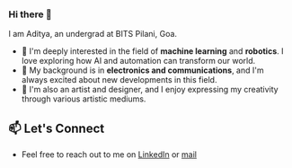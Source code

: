 ### Hi there 👋
I am Aditya, an undergrad at BITS Pilani, Goa.

- 🤖 I'm deeply interested in the field of **machine learning** and **robotics**. I love exploring how AI and automation can transform our world.
- 📡 My background is in **electronics and communications**, and I'm always excited about new developments in this field.
- 🎨 I'm also an artist and designer, and I enjoy expressing my creativity through various artistic mediums.
 
## 📫 Let's Connect

- Feel free to reach out to me on [LinkedIn](https://www.linkedin.com/in/aditya-kurande-15a644254/) or [mail](mailto:aditya.kurande@gmail.com)
<!--
**thatblueboy/thatblueboy** is a ✨ _special_ ✨ repository because its `README.md` (this file) appears on your GitHub profile.

Here are some ideas to get you started:

- 🔭 I’m currently working on ...
- 🌱 I’m currently learning ...
- 👯 I’m looking to collaborate on ...
- 🤔 I’m looking for help with ...
- 💬 Ask me about ...
- 📫 How to reach me: ...
- 😄 Pronouns: ...
- ⚡ Fun fact: ...
-->
